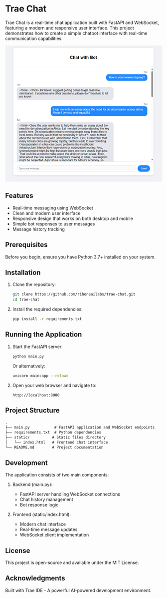 # Trae Chat

Trae Chat is a real-time chat application built with FastAPI and WebSocket, featuring a modern and responsive user interface. This project demonstrates how to create a simple chatbot interface with real-time communication capabilities.

![Screenshot](./docs/screenshot.png)

## Features

- Real-time messaging using WebSocket
- Clean and modern user interface
- Responsive design that works on both desktop and mobile
- Simple bot responses to user messages
- Message history tracking

## Prerequisites

Before you begin, ensure you have Python 3.7+ installed on your system.

## Installation

1. Clone the repository:
   ```bash
   git clone https://github.com/rihoneailabs/trae-chat.git
   cd trae-chat
   ```

2. Install the required dependencies:
   ```bash
   pip install -r requirements.txt
   ```

## Running the Application

1. Start the FastAPI server:
   ```bash
   python main.py
   ```
   Or alternatively:
   ```bash
   uvicorn main:app --reload
   ```

2. Open your web browser and navigate to:
   ```
   http://localhost:8000
   ```

## Project Structure

```
.
├── main.py           # FastAPI application and WebSocket endpoints
├── requirements.txt  # Python dependencies
├── static/          # Static files directory
│   └── index.html   # Frontend chat interface
└── README.md        # Project documentation
```

## Development

The application consists of two main components:

1. Backend (main.py):
   - FastAPI server handling WebSocket connections
   - Chat history management
   - Bot response logic

2. Frontend (static/index.html):
   - Modern chat interface
   - Real-time message updates
   - WebSocket client implementation

## License

This project is open-source and available under the MIT License.

## Acknowledgments

Built with Trae IDE - A powerful AI-powered development environment.
